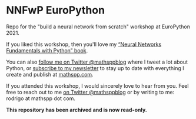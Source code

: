 # NNFwP EuroPython

Repo for the "build a neural network from scratch" workshop at EuroPython 2021.

If you liked this workshop, then you'll love my [“Neural Networks Fundamentals with Python” book](https://gum.co/nnfwp).

You can also [follow me on Twitter @mathsppblog](https://twitter.com/mathsppblog) where I tweet a lot about Python, or [subscribe to my newsletter](https://mathspp.com/subscribe) to stay up to date with everything I create and publish at [mathspp.com](https://mathspp.com).

If you attended this workshop, I would sincerely love to hear from you.
Feel free to reach out to me [on Twitter @mathsppblog](https://twitter.com/mathsppblog) or by writing to me: rodrigo at mathspp dot com.

**This repository has been archived and is now read-only.**
